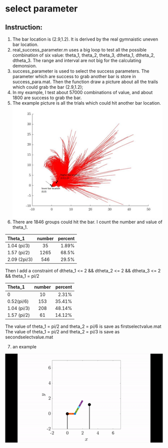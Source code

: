 # select parameter
## Instruction:

1. The bar location is (2.9,1.2). It is derived by the real gymnaistic uneven bar location.
2. real_success_parameter.m uses a big loop to test all the possible combination of six value: theta_1, theta_2, theta_3, dtheta_1, dtheta_2, dtheta_3. The range and interval are not big for the calculating demonsion. 
3. success_parameter is used to select the success parameters. The parameter which are success to grab another bar is store in success_para.mat. Then the function draw a picture about all the trails which could grab the bar (2.9,1.2);
4. In my example, I test about 57000 combinations of value, and about 1800 are success to grab the bar.
5. The example picture is all the trials which could hit another bar location.
![](example1.jpg)
6. There are 1846 groups could hit the bar. I count the number and value of theta_1.

| Theta_1       | number          | percent|
| :------------ |:---------------:| -----:|
| 1.04 (pi/3)   | 35              | 1.89% |
| 1.57 (pi/2)   | 1265            | 68.5% |
| 2.09 (2pi/3)  | 546             | 29.5% |

Then I add a constraint of dtheta_1 <= 2 && dtheta_2 <= 2 && dtheta_3 <= 2 && theta_1 = pi/2

| Theta_1       | number          | percent|
| :------------ |:---------------:| -----:|
| 0             | 10              | 2.31% |
| 0.52(pi/6)    | 153             | 35.41%|
| 1.04 (pi/3)   | 208             | 48.14%|
| 1.57 (pi/2)   | 61              | 14.12%|

The value of theta_1 = pi/2 and theta_2 = pi/6 is save as firstselectvalue.mat
The value of theta_1 = pi/2 and theta_2 = pi/3 is save as secondselectvalue.mat 

7.  an example

![](1.gif)
